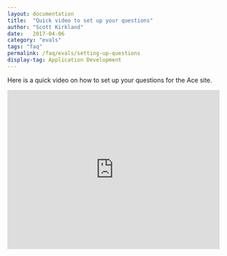 ```yaml
---
layout: documentation
title:  "Quick video to set up your questions"
author: "Scott Kirkland"
date:   2017-04-06
category: "evals"
tags: "faq"
permalink: /faq/evals/setting-up-questions
display-tag: Application Development
---
```


Here is a quick video on how to set up your questions for the Ace site.

<iframe width="480" height="360" src="http://www.youtube.com/embed/yNjgsPTL2Yo" frameborder="0"> </iframe>
